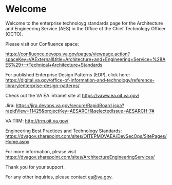# Welcome 
Welcome to the enterprise technoloyg standards page for the Architecture and Engineering Service (AES) in the Office of the Chief Technology Officer (OCTO).  

Please visit our Confluence space:  

https://confluence.devops.va.gov/pages/viewpage.action?spaceKey=VAExternal&title=Architecture+and+Engineering+Service+%28AES%29+-+Technical+Architecture+Standards

For published Enterprise Design Patterns (EDP), click here:  https://digital.va.gov/office-of-information-and-technology/reference-library/enterprise-design-patterns/

Check out the VA EA intranet site at https://vaww.ea.oit.va.gov/

Jira:  https://jira.devops.va.gov/secure/RapidBoard.jspa?rapidView=11425&projectKey=AESARCH&selectedIssue=AESARCH-7#

VA TRM:  http://trm.oit.va.gov/

Engineering Best Practices and Technology Standards:  https://dvagov.sharepoint.com/sites/OITEPMOVAEA/DevSecOps/SitePages/Home.aspx

For more information, please visit https://dvagov.sharepoint.com/sites/ArchitectureEngineeringServices/

Thank you for your support.

For any other inquiries, please contact ea@va.gov.  
